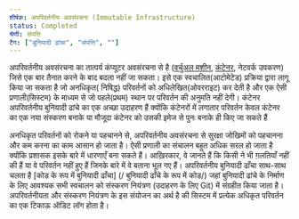 ```yaml
---
शीर्षक: अपरिवर्तनीय अवसंरचना (Immutable Infrastructure)
status: Completed
श्रेणी: संपत्ति
टैग: ["बुनियादी ढांचा", "संपत्ति", ""]
---
```


अपरिवर्तनीय अवसंरचना का तात्पर्य कंप्यूटर अवसंरचना से है
([वर्चुअल मशीन](/वर्चुअल-मशीन/), [कंटेनर](/कंटेनर/), नेटवर्क उपकरण)
जिसे एक बार तैनात करने के बाद बदला नहीं जा सकता।
इसे एक स्वचालित(आटोमेटेड) प्रक्रिया द्वारा लागू किया जा सकता है जो अनधिकृत(
निषिद्ध) परिवर्तनों को अधिलेखित(ओवरराइट) कर देती है
और एक ऐसी प्रणाली(सिस्टम) के माध्यम से जो पहले(प्रथम) स्थान पर परिवर्तन की अनुमति नहीं देगी।
कंटेनर अपरिवर्तनीय बुनियादी ढांचे का एक अच्छा उदाहरण हैं
क्योंकि कंटेनरों में लगातार परिवर्तन केवल कंटेनर का एक नया संस्करण 
बनाके या मौजूदा कंटेनर को उसकी इमेज से पुनः बनाके ही किए जा सकते हैं

अनधिकृत परिवर्तनों को रोकने या पहचानने से,
अपरिवर्तनीय अवसंरचना से सुरक्षा जोखिमों को पहचानना और कम करना का काम आसान हो जाता है।
ऐसी प्रणाली का संचालन बहुत अधिक सरल हो जाता है क्योंकि प्रशासक इसके बारे में धारणाएँ बना सकते हैं।
आख़िरकार, वे जानते हैं कि किसी ने भी ग़लतियाँ नहीं की हैं या वे परिवर्तन नहीं हुए हैं जिनके बारे में वे बताना भूल गए हैं।
अपरिवर्तनीय बुनियादी ढाँचा साथ-साथ चलता है [कोड के रूप में बुनियादी ढाँचा] (/ बुनियादी ढाँचे के रूप में कोड/)
जहां बुनियादी ढांचे के निर्माण के लिए आवश्यक सभी स्वचालन को संस्करण नियंत्रण (उदाहरण के लिए Git) में संग्रहीत किया जाता है।
अपरिवर्तनीयता और संस्करण नियंत्रण के इस संयोजन का अर्थ है की सिस्टम में प्रत्येक अधिकृत परिवर्तन का एक टिकाऊ ऑडिट लॉग होता है।
